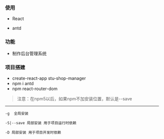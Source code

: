 ### 使用
- React

- antd

### 功能
- 制作后台管理系统

### 项目搭建
- create-react-app stu-shop-manager
- npm i antd
- npm react-router-dom
>注意：在npm5以后，如果npm不加安装位置，默认是--save

- - -

`-g  全局安装`

`-S|--save 局部安装 用于项目运行时依赖`

`-D 局部安装 用于项目开发时依赖`